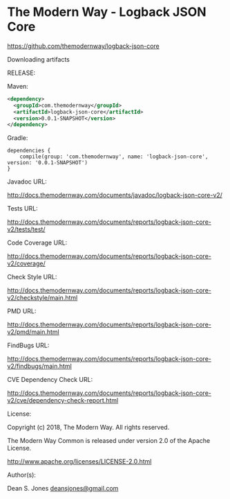 The Modern Way - Logback JSON Core
======

https://github.com/themodernway/logback-json-core

Downloading artifacts

RELEASE:

Maven:
```xml
<dependency>
  <groupId>com.themodernway</groupId>
  <artifactId>logback-json-core</artifactId>
  <version>0.0.1-SNAPSHOT</version>
</dependency>
```
Gradle:
```
dependencies {
    compile(group: 'com.themodernway', name: 'logback-json-core', version: '0.0.1-SNAPSHOT')
}
```
Javadoc URL:

http://docs.themodernway.com/documents/javadoc/logback-json-core-v2/

Tests URL:

http://docs.themodernway.com/documents/reports/logback-json-core-v2/tests/test/

Code Coverage URL:

http://docs.themodernway.com/documents/reports/logback-json-core-v2/coverage/

Check Style URL:

http://docs.themodernway.com/documents/reports/logback-json-core-v2/checkstyle/main.html

PMD URL:

http://docs.themodernway.com/documents/reports/logback-json-core-v2/pmd/main.html

FindBugs URL:

http://docs.themodernway.com/documents/reports/logback-json-core-v2/findbugs/main.html

CVE Dependency Check URL:

http://docs.themodernway.com/documents/reports/logback-json-core-v2/cve/dependency-check-report.html

License:

Copyright (c) 2018, The Modern Way. All rights reserved.

The Modern Way Common is released under version 2.0 of the Apache License.

http://www.apache.org/licenses/LICENSE-2.0.html

Author(s):

Dean S. Jones
deansjones@gmail.com
